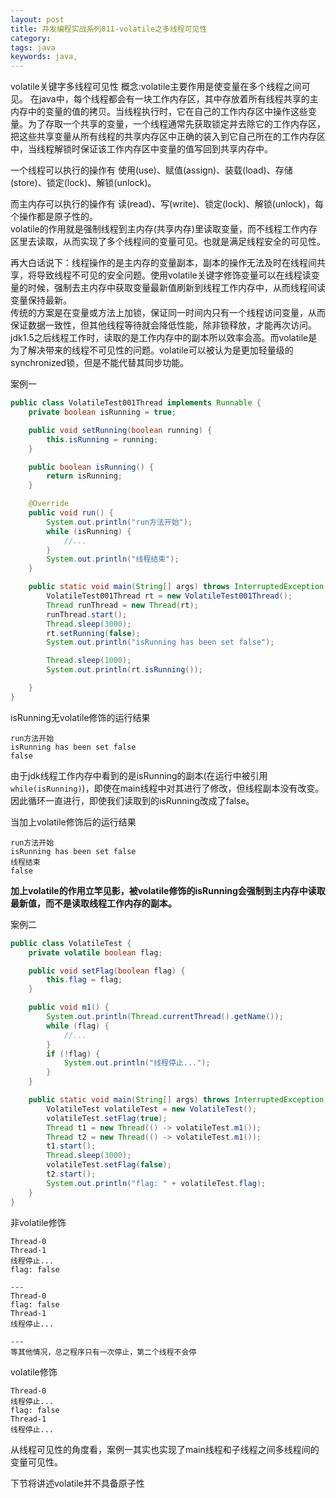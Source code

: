 ```yaml
---
layout: post
title: 并发编程实战系列011-volatile之多线程可见性 
category: 
tags: java
keywords: java,
---  
```


volatile关键字多线程可见性
概念:volatile主要作用是使变量在多个线程之间可见。
在java中，每个线程都会有一块工作内存区，其中存放着所有线程共享的主内存中的变量的值的拷贝。当线程执行时，它在自己的工作内存区中操作这些变量。为了存取一个共享的变量，一个线程通常先获取锁定并去除它的工作内存区，把这些共享变量从所有线程的共享内存区中正确的装入到它自己所在的工作内存区中，当线程解锁时保证该工作内存区中变量的值写回到共享内存中。

一个线程可以执行的操作有 使用(use)、赋值(assign)、装载(load)、存储(store)、锁定(lock)、解锁(unlock)。  

而主内存可以执行的操作有 读(read)、写(write)、锁定(lock)、解锁(unlock)，每个操作都是原子性的。  
volatile的作用就是强制线程到主内存(共享内存)里读取变量，而不线程工作内存区里去读取，从而实现了多个线程间的变量可见。也就是满足线程安全的可见性。

再大白话说下：线程操作的是主内存的变量副本，副本的操作无法及时在线程间共享，将导致线程不可见的安全问题。使用volatile关键字修饰变量可以在线程读变量的时候，强制去主内存中获取变量最新值刷新到线程工作内存中，从而线程间读变量保持最新。  
传统的方案是在变量或方法上加锁，保证同一时间内只有一个线程访问变量，从而保证数据一致性，但其他线程等待就会降低性能，除非锁释放，才能再次访问。
jdk1.5之后线程工作时，读取的是工作内存中的副本所以效率会高。而volatile是为了解决带来的线程不可见性的问题。volatile可以被认为是更加轻量级的synchronized锁，但是不能代替其同步功能。  

案例一
```java
public class VolatileTest001Thread implements Runnable {
    private boolean isRunning = true;

    public void setRunning(boolean running) {
        this.isRunning = running;
    }

    public boolean isRunning() {
        return isRunning;
    }

    @Override
    public void run() {
        System.out.println("run方法开始");
        while (isRunning) {
            //...
        }
        System.out.println("线程结束");
    }

    public static void main(String[] args) throws InterruptedException {
        VolatileTest001Thread rt = new VolatileTest001Thread();
        Thread runThread = new Thread(rt);
        runThread.start();
        Thread.sleep(3000);
        rt.setRunning(false);
        System.out.println("isRunning has been set false");

        Thread.sleep(1000);
        System.out.println(rt.isRunning());

    }
}
```
isRunning无volatile修饰的运行结果
```
run方法开始
isRunning has been set false
false
```
由于jdk线程工作内存中看到的是isRunning的副本(在运行中被引用`while(isRunning)`)，即使在main线程中对其进行了修改，但线程副本没有改变。因此循环一直进行，即使我们读取到的isRunning改成了false。

当加上volatile修饰后的运行结果
```
run方法开始
isRunning has been set false
线程结束
false
```
**加上volatile的作用立竿见影，被volatile修饰的isRunning会强制到主内存中读取最新值，而不是读取线程工作内存的副本。**


案例二
```java
public class VolatileTest {
    private volatile boolean flag;

    public void setFlag(boolean flag) {
        this.flag = flag;
    }

    public void m1() {
        System.out.println(Thread.currentThread().getName());
        while (flag) {
            //...
        }
        if (!flag) {
            System.out.println("线程停止...");
        }
    }

    public static void main(String[] args) throws InterruptedException {
        VolatileTest volatileTest = new VolatileTest();
        volatileTest.setFlag(true);
        Thread t1 = new Thread(() -> volatileTest.m1());
        Thread t2 = new Thread(() -> volatileTest.m1());
        t1.start();
        Thread.sleep(3000);
        volatileTest.setFlag(false);
        t2.start();
        System.out.println("flag: " + volatileTest.flag);
    }
}
```

非volatile修饰
```
Thread-0
Thread-1
线程停止...
flag: false

---
Thread-0
flag: false
Thread-1
线程停止...

---
等其他情况，总之程序只有一次停止，第二个线程不会停
```

volatile修饰
```
Thread-0
线程停止...
flag: false
Thread-1
线程停止...
```

从线程可见性的角度看，案例一其实也实现了main线程和子线程之间多线程间的变量可见性。

下节将讲述volatile并不具备原子性